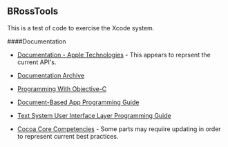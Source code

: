 ## BRossTools

This is a test of code to exercise the Xcode system.

####Documentation

* [Documentation - Apple Technologies](https://developer.apple.com/documentation/technologies) - This appears to reprsent the current API's.

* [Documentation Archive](https://developer.apple.com/library/archive/navigation/)
 

* [Programming With Objective-C](https://developer.apple.com/library/archive/documentation/Cocoa/Conceptual/ProgrammingWithObjectiveC/Introduction/Introduction.html#//apple_ref/doc/uid/TP40011210-CH1-SW1)

* [Document-Based App Programming Guide](https://developer.apple.com/library/archive/documentation/DataManagement/Conceptual/DocBasedAppProgrammingGuideForOSX/Introduction/Introduction.html#//apple_ref/doc/uid/TP40011179)

* [Text System User Interface Layer Programming Guide](https://developer.apple.com/library/archive/documentation/Cocoa/Conceptual/TextUILayer/Tasks/TextInScrollView.html)

* [Cocoa Core Competencies](https://developer.apple.com/library/archive/documentation/General/Conceptual/DevPedia-CocoaCore/Introduction.html#//apple_ref/doc/uid/TP40008195-CH68-DontLinkElementID_2) - Some parts may requiire updating in order to represent current best practices.
